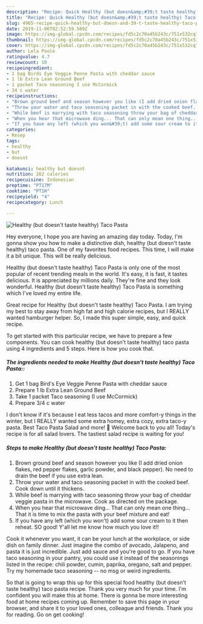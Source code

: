```yaml
---
description: "Recipe: Quick Healthy (but doesn&amp;#39;t taste healthy) Taco Pasta"
title: "Recipe: Quick Healthy (but doesn&amp;#39;t taste healthy) Taco Pasta"
slug: 4965-recipe-quick-healthy-but-doesn-and-39-t-taste-healthy-taco-pasta
date: 2019-11-06T02:52:59.589Z
image: https://img-global.cpcdn.com/recipes/fd5c2c70a45b243c/751x532cq70/healthy-but-doesnt-taste-healthy-taco-pasta-recipe-main-photo.jpg
thumbnail: https://img-global.cpcdn.com/recipes/fd5c2c70a45b243c/751x532cq70/healthy-but-doesnt-taste-healthy-taco-pasta-recipe-main-photo.jpg
cover: https://img-global.cpcdn.com/recipes/fd5c2c70a45b243c/751x532cq70/healthy-but-doesnt-taste-healthy-taco-pasta-recipe-main-photo.jpg
author: Lela Poole
ratingvalue: 4.7
reviewcount: 10
recipeingredient:
- 1 bag Birds Eye Veggie Penne Pasta with cheddar sauce
- 1 lb Extra Lean Ground Beef
- 1 packet Taco seasoning I use McCormick
- 34 c water
recipeinstructions:
- "Brown ground beef and season however you like (I add dried onion flakes, red pepper flakes, garlic powder, and black pepper). No need to drain the beef if you use extra lean."
- "Throw your water and taco seasoning packet in with the cooked beef. Cook down until it thickens."
- "While beef is marrying with taco seasoning throw your bag of cheddar veggie pasta in the microwave. Cook as directed on the package."
- "When you hear that microwave ding... That can only mean one thing... That it is time to mix the pasta with your beef mixture and eat!"
- "If you have any left (which you won&#39;t) add some sour cream to it then reheat. SO good! Y&#39;all let me know how much you love it!!"
categories:
- Resep
tags:
- healthy
- but
- doesnt

katakunci: healthy but doesnt
nutrition: 262 calories
recipecuisine: Indonesian
preptime: "PT17M"
cooktime: "PT1H"
recipeyield: "4"
recipecategory: Lunch

---
```



![Healthy (but doesn&#39;t taste healthy) Taco Pasta](https://img-global.cpcdn.com/recipes/fd5c2c70a45b243c/751x532cq70/healthy-but-doesnt-taste-healthy-taco-pasta-recipe-main-photo.jpg)

Hey everyone, I hope you are having an amazing day today. Today, I'm gonna show you how to make a distinctive dish, healthy (but doesn&#39;t taste healthy) taco pasta. One of my favorites food recipes. This time, I will make it a bit unique. This will be really delicious.

Healthy (but doesn&#39;t taste healthy) Taco Pasta is only one of the most popular of recent trending meals in the world. It's easy, it is fast, it tastes delicious. It is appreciated by millions daily. They're fine and they look wonderful. Healthy (but doesn&#39;t taste healthy) Taco Pasta is something which I've loved my entire life.

Great recipe for Healthy (but doesn&#39;t taste healthy) Taco Pasta. I am trying my best to stay away from high fat and high calorie recipes, but I REALLY wanted hamburger helper. So, I made this super simple, easy, and quick recipe.


To get started with this particular recipe, we have to prepare a few components. You can cook healthy (but doesn&#39;t taste healthy) taco pasta using 4 ingredients and 5 steps. Here is how you cook that.

##### The ingredients needed to make Healthy (but doesn&#39;t taste healthy) Taco Pasta::

1. Get 1 bag Bird&#39;s Eye Veggie Penne Pasta with cheddar sauce
1. Prepare 1 lb Extra Lean Ground Beef
1. Take 1 packet Taco seasoning (I use McCormick)
1. Prepare 3/4 c water


I don&#39;t know if it&#39;s because I eat less tacos and more comfort-y things in the winter, but I REALLY wanted some extra homey, extra cozy, extra taco-y pasta. Best Taco Pasta Salad and more! 🌮 Welcome back to you all! Today&#39;s recipe is for all salad lovers. The tastiest salad recipe is waiting for you! 

##### Steps to make Healthy (but doesn&#39;t taste healthy) Taco Pasta:

1. Brown ground beef and season however you like (I add dried onion flakes, red pepper flakes, garlic powder, and black pepper). No need to drain the beef if you use extra lean.
1. Throw your water and taco seasoning packet in with the cooked beef. Cook down until it thickens.
1. While beef is marrying with taco seasoning throw your bag of cheddar veggie pasta in the microwave. Cook as directed on the package.
1. When you hear that microwave ding... That can only mean one thing... That it is time to mix the pasta with your beef mixture and eat!
1. If you have any left (which you won&#39;t) add some sour cream to it then reheat. SO good! Y&#39;all let me know how much you love it!!


Cook it whenever you want, it can be your lunch at the workplace, or side dish on family dinner. Just imagine the combo of avocado, Jalapeno, and pasta it is just incredible. Just add sauce and you&#39;re good to go. If you have taco seasoning in your pantry, you could use it instead of the seasonings listed in the recipe: chili powder, cumin, paprika, oregano, salt and pepper. Try my homemade taco seasoning -- no msg or weird ingredients. 

So that is going to wrap this up for this special food healthy (but doesn&#39;t taste healthy) taco pasta recipe. Thank you very much for your time. I'm confident you will make this at home. There is gonna be more interesting food at home recipes coming up. Remember to save this page in your browser, and share it to your loved ones, colleague and friends. Thank you for reading. Go on get cooking!
